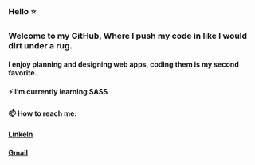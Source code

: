 ### Hello :star:
### Welcome to my GitHub, Where I push my code in like I would dirt under a rug.
#### I enjoy planning and designing web apps, coding them is my second favorite. 

####  :zap: I’m currently learning SASS 
#### 📫 How to reach me: 
#### [LinkeIn](https://www.linkedin.com/in/angz07/)
#### [Gmail](angiezafra07@gmail.com)

<!--
**angt08/angt08** is a ✨ _special_ ✨ repository because its `README.md` (this file) appears on your GitHub profile.

Here are some ideas to get you started:

- 🔭 I’m currently working on ...
- 🌱 I’m currently learning ...
- 👯 I’m looking to collaborate on ...
- 🤔 I’m looking for help with ...
- 💬 Ask me about ...
- 📫 How to reach me: ...
- 😄 Pronouns: ...
- ⚡ Fun fact: ...
-->
